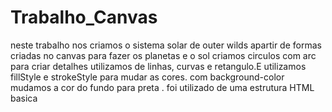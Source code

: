 # Trabalho_Canvas 
neste trabalho nos criamos o sistema solar de outer wilds apartir de formas criadas no canvas
para fazer os planetas e o sol criamos circulos com  arc
para criar detalhes utilizamos de linhas, curvas e retangulo.E utilizamos fillStyle e strokeStyle para mudar as cores.
com background-color mudamos a cor do fundo para preta .
foi utilizado de uma estrutura HTML basica
